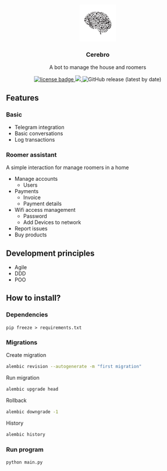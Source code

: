 <div align="center">
  <div align="center">
      <img width="100px" src="./resources/logo.png" 
      alt="Roomer"/>
  </div>
  <h3 align="center">Cerebro</h3>
  <p>
    A bot to manage the house and roomers
  </p>
  <p align="center">
    <a href="https://github.com/eocode/cerebro/blob/master/LICENSE" target="__blank">
      	<img src="https://img.shields.io/badge/License-GPLV3-blue.svg"  alt="license badge"/>
    </a>
    <a href="https://github.com/ambv/black" target="__blank">
        <img src="https://img.shields.io/badge/code%20style-black-000000.svg" />
    </a>
    <img alt="GitHub release (latest by date)" src="https://img.shields.io/github/v/release/eocode/cerebro">
  </p>
</div>

## Features

### Basic
* Telegram integration
* Basic conversations
* Log transactions

### Roomer assistant
A simple interaction for manage roomers in a home

* Manage accounts
  * Users
* Payments
  * Invoice
  * Payment details
* Wifi access management
  * Password
  * Add Devices to network
* Report issues
* Buy products

## Development principles

* Agile
* DDD
* POO

## How to install?

### Dependencies

```pip
pip freeze > requirements.txt
```

### Migrations

Create migration

```bash
alembic revision --autogenerate -m "first migration"
```

Run migration

```bash
alembic upgrade head
```

Rollback
```bash
alembic downgrade -1
```

History

```bash
alembic history
```

### Run program

```bash
python main.py
```